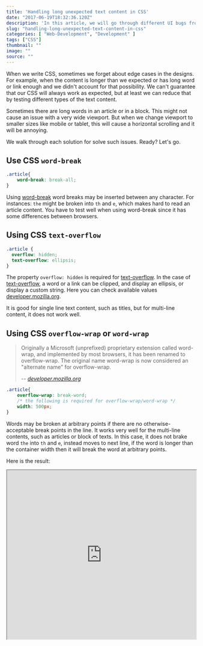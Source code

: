 ```yaml
---
title: 'Handling long unexpected text content in CSS'
date: "2017-06-19T18:32:36.120Z"
description: 'In this article, we will go through different UI bugs from real-world examples websites so we can consider for them from the beginning.'
slug: "handling-long-unexpected-text-content-in-css"
categories: [ "Web-Development", "Development" ]
tags: ["CSS"]
thumbnail: ""
image: ""
source: ""
---
```


When we write CSS, sometimes we forget about edge cases in the designs. For example, when the content is longer than we expected or has long word or link enough and we didn't account for that possibility. We can't guarantee that our CSS will always work as expected, but at least we can reduce that by testing different types of the text content.

Sometimes there are long words in an article or in a block. This might not cause an issue with a very wide viewport. But when we change viewport to smaller sizes like mobile or tablet, this will cause a horizontal scrolling and it will be annoying.

We walk through each solution for solve such issues. Ready? Let's go.

## Use CSS `word-break`

```css
.article{
    word-break: break-all;
}
```

Using [word-break](https://developer.mozilla.org/en-US/docs/Web/CSS/word-break) word breaks may be inserted between any character. For instances: `the` might be broken into `th` and `e`, which makes hard to read an article content. You have to test well when using word-break since it has some differences between browsers. 

## Using CSS `text-overflow`

```css
.article {
  overflow: hidden;
  text-overflow: ellipsis;
}
```
The property `overflow: hidden` is required for [text-overflow](https://developer.mozilla.org/en-US/docs/Web/CSS/text-overflow).
In the case of [text-overflow](https://developer.mozilla.org/en-US/docs/Web/CSS/text-overflow), a word or a link can be clipped, and display an ellipsis, or display a custom string. Here you can check available values [developer.mozilla.org](https://developer.mozilla.org/en-US/docs/Web/CSS/text-overflow).

It is good for single line text content, such as titles, but for multi-line content, it does not work well.

## Using CSS `overflow-wrap` or `word-wrap`

> Originally a Microsoft (unprefixed) proprietary extension called word-wrap, and implemented by most 
> browsers, it has been renamed to overflow-wrap. The original name word-wrap is now considered an 
> "alternate name" for overflow-wrap.
>
> -- <cite>[developer.mozilla.org](https://developer.mozilla.org/en-US/docs/Web/CSS/overflow-wrap)</cite>

```css
.article{
    overflow-wrap: break-word;
    /* the following is required for overflow-wrap/word-wrap */
    width: 500px;
}
```

Words may be broken at arbitrary points if there are no otherwise-acceptable break points in the line. It works very well for the multi-line contents, such as articles or block of texts. In this case, it does not brake word `the` into `th` and `e`, instead moves to next line, if the word is longer than the container width then it will break the word at arbitrary points.


Here is the result:

<iframe src="http://jsfiddle.net/Mirodil/qc38ky3v/embedded/result,html,css/" width="100%" height="450">
</iframe>




